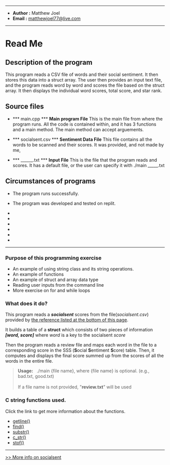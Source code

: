 *******************************************************
*  **Author    :**  Matthew Joel       
*  **Email     :**  matthewjoel77@live.com             
*******************************************************

# Read Me  


##  Description of the program

This program reads a CSV file of words and their social sentiment. It then stores this data into a struct array. The user then provides an input text file, and the program reads word by word and scores the file based on the struct array. It then displays the individual word scores, total score, and star rank.
 
##  Source files

* *** main.cpp ***
   **Main program File**
This is the main file from where the program runs. All the code is contained within, and it has 3 functions and a main method. The main method can accept arguements.

 * *** socialsent.csv ***
   **Sentiment Data File** This file contains all the words to be scanned and their scores. It was provided, and not made by me,

* *** ______.txt ***
   **Input File** This is the file that the program reads and scores. It has a default file, or the user can specify it with ./main _____.txt
   
##  Circumstances of programs

   * The program runs successfully.  
   * The program was developed and tested on replit.
          
  *
  *
  *
  *
  *
  *
  * * * 

### Purpose of this programming exercise
- An example of using string class and its string operations.
- An example of functions
- An example of struct and array data type
- Reading user inputs from the command line
- More exercise on for and while loops

### What does it do?

This program reads a ***socialsent*** scores from the file(*socialsent.csv*) provided by [the reference listed at the bottom of this page](#socialsent).

It builds a table of a **struct** which consists of two pieces of information ***[word, score]*** where *word* is a key to the socialsent *score*

Then the program reads a review file and maps each word in the file to a corresponding score in the SSS (**S**ocial **S**entiment **S**core) table. Then, it computes and displays the final score summed up from the scores of all the words in the entire file.

> **Usage:** &nbsp; ./main {file name}, where {file name} is optional. (e.g., bad.txt, good.txt)
<br><br>If a file name is not provided, "**review.txt**" will be used

### C string functions used. 
Click the link to get more information about the functions.
- [getline()](https://www.cplusplus.com/reference/string/string/getline/)
- [find()](https://www.cplusplus.com/reference/string/string/find/)
- [substr()](https://www.cplusplus.com/reference/string/basic_string/substr/)
- [c_str()](https://www.cplusplus.com/reference/string/basic_string/c_str/)
- [stof()](https://www.cplusplus.com/reference/string/stof/)

------
<a name="socialsent"/>  

[>> More info on socialsent](https://nlp.stanford.edu/projects/socialsent/)